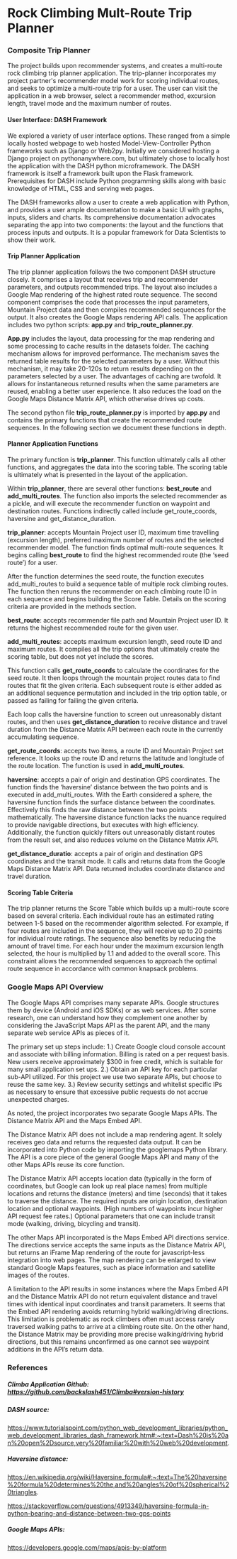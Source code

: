 # Rock Climbing Mult-Route Trip Planner


### Composite Trip Planner
The project builds upon recommender systems, and creates a multi-route rock climbing trip planner application. The trip-planner incorporates my project partner's recommender model work for scoring individual routes, and seeks to optimize a multi-route trip for a user. The user can visit the application in a web browser, select a recommender method, excursion length, travel mode and the maximum number of routes.
 
#### User Interface: DASH Framework

We explored a variety of user interface options. These ranged from a simple locally hosted webpage to web hosted Model-View-Controller Python frameworks such as Django or Web2py. Initially we considered hosting a Django project on pythonanywhere.com, but ultimately chose to locally host the application with the DASH python microframework. The DASH framework is itself a framework built upon the Flask framework. Prerequisites for DASH include Python programming skills along with basic knowledge of HTML, CSS and serving web pages.

The DASH frameworks allow a user to create a web application with Python, and provides a user ample documentation to make a basic UI with graphs, inputs, sliders and charts. Its comprehensive documentation advocates separating the app into two components: the layout and the functions that process inputs and outputs. It is a popular framework for Data Scientists to show their work.
 
#### Trip Planner Application

The trip planner application follows the two component DASH structure closely. It comprises a layout that receives trip and recommender parameters, and outputs recommended trips. The layout also includes a Google Map rendering of the highest rated route sequence. The second component comprises the code that processes the input parameters, Mountain Project data and then compiles recommended sequences for the output. It also creates the Google Maps rendering API calls. The application includes two python scripts: **app.py** and **trip_route_planner.py**.

**App.py** includes the layout, data processing for the map rendering and some processing to cache results in the datasets folder. The caching mechanism allows for improved performance. The mechanism saves the returned table results for the selected parameters by a user. Without this mechanism, it may take 20-120s to return results depending on the parameters selected by a user. The advantages of caching are twofold. It allows for instantaneous returned results when the same parameters are reused, enabling a better user experience. It also reduces the load on the Google Maps Distance Matrix API, which otherwise drives up costs.

The second python file **trip_route_planner.py** is imported by **app.py** and contains the primary functions that create the recommended route sequences. In the following section we document these functions in depth.

#### Planner Application Functions

The primary function is **trip_planner**. This function ultimately calls all other functions, and aggregates the data into the scoring table. The scoring table is ultimately what is presented in the layout of the application.

Within **trip_planner**, there are several other functions: **best_route** and **add_multi_routes**. The function also imports the selected recommender as a pickle, and will execute the recommender function on waypoint and destination routes. Functions indirectly called include get_route_coords, haversine and get_distance_duration.

**trip_planner**: accepts Mountain Project user ID, maximum time travelling (excursion length), preferred maximum number of routes and the selected recommender model. The function finds optimal multi-route sequences. It begins calling **best_route** to find the highest recommended route (the ‘seed route’) for a user.

After the function determines the seed route, the function executes add_multi_routes to build a sequence table of multiple rock climbing routes. The function then reruns the recommender on each climbing route ID in each sequence and begins building the Score Table. Details on the scoring criteria are provided in the methods section.

**best_route**: accepts recommender file path and Mountain Project user ID. It returns the highest recommended route for the given user.

**add_multi_routes**: accepts maximum excursion length, seed route ID and maximum routes. It compiles all the trip options that ultimately create the scoring table, but does not yet include the scores.

This function calls **get_route_coords** to calculate the coordinates for the seed route. It then loops through the mountain project routes data to find routes that fit the given criteria. Each subsequent route is either added as an additional sequence permutation and included in the trip option table, or passed as failing for failing the given criteria.

Each loop calls the haversine function to screen out unreasonably distant routes, and then uses **get_distance_duration** to receive distance and travel duration from the Distance Matrix API between each route in the currently accumulating sequence.

**get_route_coords**: accepts two items, a route ID and Mountain Project set reference. It looks up the route ID and returns the latitude and longitude of the route location. The function is used in **add_multi_routes**.

**haversine**: accepts a pair of origin and destination GPS coordinates. The function finds the ‘haversine’ distance between the two points and is executed in add_multi_routes. With the Earth considered a sphere, the haversine function finds the surface distance between the coordinates. Effectively this finds the raw distance between the two points mathematically. The haversine distance function lacks the nuance required to provide navigable directions, but executes with high efficiency. Additionally, the function quickly filters out unreasonably distant routes from the result set, and also reduces volume on the Distance Matrix API.

**get_distance_duratio**: accepts a pair of origin and destination GPS coordinates and the transit mode. It calls and returns data from the Google Maps Distance Matrix API. Data returned includes coordinate distance and travel duration.
 
#### Scoring Table Criteria

The trip planner returns the Score Table which builds up a multi-route score based on several criteria. Each individual route has an estimated rating between 1-5 based on the recommender algorithm selected. For example, if four routes are included in the sequence, they will receive up to 20 points for individual route ratings.
The sequence also benefits by reducing the amount of travel time. For each hour under the maximum excursion length selected, the hour is multiplied by 1.1 and added to the overall score. This constraint allows the recommended sequences to approach the optimal route sequence in accordance with common knapsack problems.
 
### Google Maps API Overview

The Google Maps API comprises many separate APIs. Google structures them by device (Android and iOS SDKs) or as web services. After some research, one can understand how they complement one another by considering the JavaScript Maps API as the parent API, and the many separate web service APIs as pieces of it.
 
The primary set up steps include: 1.) Create Google cloud console account and associate with billing information. Billing is rated on a per request basis. New users receive approximately $300 in free credit, which is suitable for many small application set ups. 2.) Obtain an API key for each particular sub-API utilized. For this project we use two separate APIs, but choose to reuse the same key. 3.) Review security settings and whitelist specific IPs as necessary to ensure that excessive public requests do not accrue unexpected charges.

As noted, the project incorporates two separate Google Maps APIs. The Distance Matrix API and the Maps Embed API.

The Distance Matrix API does not include a map rendering agent. It solely receives geo data and returns the requested data output. It can be incorporated into Python code by importing the googlemaps Python library. The API is a core piece of the general Google Maps API and many of the other Maps APIs reuse its core function.

The Distance Matrix API accepts location data (typically in the form of coordinates, but Google can look up real place names) from multiple locations and returns the distance (meters) and time (seconds) that it takes to traverse the distance. The required inputs are origin location, destination location and optional waypoints. (High numbers of waypoints incur higher API request fee rates.) Optional parameters that one can include transit mode (walking, driving, bicycling and transit).

The other Maps API incorporated is the Maps Embed API directions service. The directions service accepts the same inputs as the Distance Matrix API, but returns an iFrame Map rendering of the route for javascript-less integration into web pages. The map rendering can be enlarged to view standard Google Maps features, such as place information and satellite images of the routes.

A limitation to the API results in some instances where the Maps Embed API and the Distance Matrix API do not return equivalent distance and travel times with identical input coordinates and transit parameters. It seems that the Embed API rendering avoids returning hybrid walking/driving directions. This limitation is problematic as rock climbers often must access rarely traversed walking paths to arrive at a climbing route site. On the other hand, the Distance Matrix may be providing more precise walking/driving hybrid directions, but this remains unconfirmed as one cannot see waypoint additions in the API’s return data.

### References

##### Climba Application Github: https://github.com/backslash451/Climba#version-history

##### DASH source:
https://www.tutorialspoint.com/python_web_development_libraries/python_web_development_libraries_dash_framework.htm#:~:text=Dash%20is%20an%20open%2Dsource,very%20familiar%20with%20web%20development.
 
##### Haversine distance:
 
https://en.wikipedia.org/wiki/Haversine_formula#:~:text=The%20haversine%20formula%20determines%20the,and%20angles%20of%20spherical%20triangles.
 
https://stackoverflow.com/questions/4913349/haversine-formula-in-python-bearing-and-distance-between-two-gps-points

##### Google Maps APIs: 
https://developers.google.com/maps/apis-by-platform

